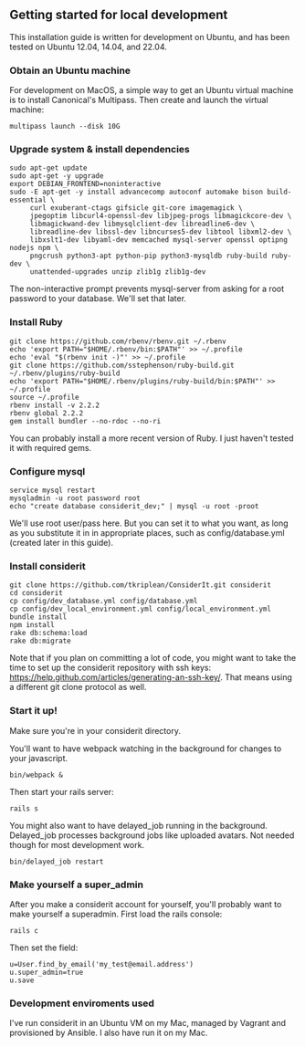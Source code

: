 Getting started for local development
-------------------------------------

This installation guide is written for development on Ubuntu, and has been tested on Ubuntu 12.04, 14.04, and 22.04.

### Obtain an Ubuntu machine

For development on MacOS, a simple way to get an Ubuntu virtual machine is to install Canonical's Multipass.  Then create and launch the virtual machine:
```
multipass launch --disk 10G
```

### Upgrade system & install dependencies

```
sudo apt-get update
sudo apt-get -y upgrade
export DEBIAN_FRONTEND=noninteractive
sudo -E apt-get -y install advancecomp autoconf automake bison build-essential \
     curl exuberant-ctags gifsicle git-core imagemagick \
     jpegoptim libcurl4-openssl-dev libjpeg-progs libmagickcore-dev \
     libmagickwand-dev libmysqlclient-dev libreadline6-dev \
     libreadline-dev libssl-dev libncurses5-dev libtool libxml2-dev \
     libxslt1-dev libyaml-dev memcached mysql-server openssl optipng nodejs npm \
     pngcrush python3-apt python-pip python3-mysqldb ruby-build ruby-dev \
     unattended-upgrades unzip zlib1g zlib1g-dev
```

The non-interactive prompt prevents mysql-server from asking for a root password to your database. We'll set that later. 

### Install Ruby
```
git clone https://github.com/rbenv/rbenv.git ~/.rbenv
echo 'export PATH="$HOME/.rbenv/bin:$PATH"' >> ~/.profile
echo 'eval "$(rbenv init -)"' >> ~/.profile
git clone https://github.com/sstephenson/ruby-build.git ~/.rbenv/plugins/ruby-build
echo 'export PATH="$HOME/.rbenv/plugins/ruby-build/bin:$PATH"' >> ~/.profile
source ~/.profile
rbenv install -v 2.2.2
rbenv global 2.2.2
gem install bundler --no-rdoc --no-ri
```

You can probably install a more recent version of Ruby. I just haven't tested it with required gems. 


### Configure mysql 

```
service mysql restart
mysqladmin -u root password root
echo "create database considerit_dev;" | mysql -u root -proot
```

We'll use root user/pass here. But you can set it to what you want, as long as you substitute it in in appropriate places, such as config/database.yml (created later in this guide).

### Install considerit

```
git clone https://github.com/tkriplean/ConsiderIt.git considerit
cd considerit
cp config/dev_database.yml config/database.yml
cp config/dev_local_environment.yml config/local_environment.yml
bundle install
npm install
rake db:schema:load
rake db:migrate
```

Note that if you plan on committing a lot of code, you might want to take the time to set up the considerit repository with ssh keys: https://help.github.com/articles/generating-an-ssh-key/. That means using a different git clone protocol as well. 


### Start it up!

Make sure you're in your considerit directory.

You'll want to have webpack watching in the background for changes to your javascript.

```
bin/webpack &
```

Then start your rails server:

```
rails s
```

You might also want to have delayed_job running in the background. Delayed_job processes background jobs like uploaded avatars. Not needed though for most development work.

```
bin/delayed_job restart
```

### Make yourself a super_admin

After you make a considerit account for yourself, you'll probably want to make yourself a superadmin. First load the rails console:

```
rails c
```

Then set the field:

```
u=User.find_by_email('my_test@email.address')
u.super_admin=true
u.save
```


### Development enviroments used

I've run considerit in an Ubuntu VM on my Mac, managed by Vagrant and provisioned by Ansible. I also have run it on my Mac.
